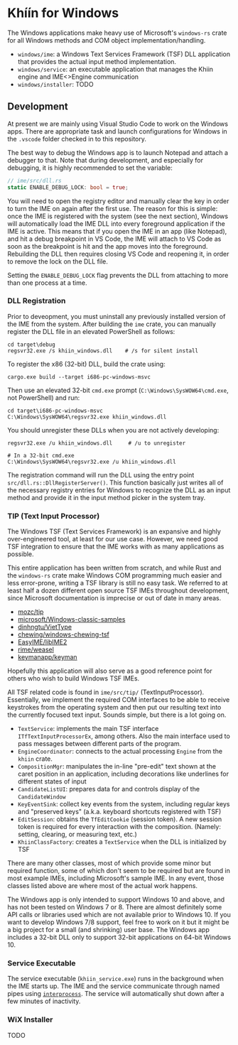 # Khíín for Windows

The Windows applications make heavy use of Microsoft's `windows-rs` crate for
all Windows methods and COM object implementation/handling.

-   `windows/ime`: a Windows Text Services Framework (TSF) DLL application that
    provides the actual input method implementation.
-   `windows/service`: an executable application that manages the Khiin engine
    and IME<>Engine communication
-   `windows/installer`: TODO

## Development

At present we are mainly using Visual Studio Code to work on the Windows apps.
There are appropriate task and launch configurations for Windows in the
`.vscode` folder checked in to this repository.

The best way to debug the Windows app is to launch Notepad and attach a debugger
to that. Note that during development, and especially for debugging, it is
highly recommended to set the variable:

```rust
// ime/src/dll.rs
static ENABLE_DEBUG_LOCK: bool = true;
```

You will need to open the registry editor and manually clear the key in order to
turn the IME on again after the first use. The reason for this is simple: once
the IME is registered with the system (see the next section), Windows will
automatically load the IME DLL into every foreground application if the IME is
active. This means that if you open the IME in an app (like Notepad), and hit a
debug breakpoint in VS Code, the IME will attach to VS Code as soon as the
breakpoint is hit and the app moves into the foreground. Rebuilding the DLL then
requires closing VS Code and reopening it, in order to remove the lock on the
DLL file.

Setting the `ENABLE_DEBUG_LOCK` flag prevents the DLL from attaching to more
than one process at a time.

### DLL Registration

Prior to deveopment, you must uninstall any previously installed version of the
IME from the system. After building the `ime` crate, you can manually
register the DLL file in an elevated PowerShell as follows:

```
cd target\debug
regsvr32.exe /s khiin_windows.dll    # /s for silent install
```

To register the x86 (32-bit) DLL, build the crate using:

```
cargo.exe build --target i686-pc-windows-msvc
```

Then use an elevated 32-bit `cmd.exe` prompt
(`C:\Windows\SysWOW64\cmd.exe`, not PowerShell) and run:

```
cd target\i686-pc-windows-msvc
C:\Windows\SysWOW64\regsvr32.exe khiin_windows.dll
```

You should unregister these DLLs when you are not actively developing:

```
regsvr32.exe /u khiin_windows.dll     # /u to unregister

# In a 32-bit cmd.exe
C:\Windows\SysWOW64\regsvr32.exe /u khiin_windows.dll
```

The registration command will run the DLL using the entry point
`src/dll.rs::DllRegisterServer()`. This function basically just writes all of
the necessary registry entries for Windows to recognize the DLL as an input
method and provide it in the input method picker in the system tray.

### TIP (Text Input Processor)

The Windows TSF (Text Services Framework) is an expansive and highly
over-engineered tool, at least for our use case. However, we need good TSF
integration to ensure that the IME works with as many applications as possible.

This entire application has been written from scratch, and while Rust and the
`windows-rs` crate make Windows COM programming much easier and less
error-prone, writing a TSF library is still no easy task. We referred to at
least half a dozen different open source TSF IMEs throughout development, since
Microsoft documentation is imprecise or out of date in many areas.

-   [mozc/tip](https://chromium.googlesource.com/external/mozc/+/master/src/win32/tip)
-   [microsoft/Windows-classic-samples](https://github.com/microsoft/Windows-classic-samples/tree/main/Samples/Win7Samples/winui/input/tsf/textservice)
-   [dinhngtu/VietType](https://github.com/dinhngtu/VietType)
-   [chewing/windows-chewing-tsf](https://github.com/chewing/windows-chewing-tsf)
-   [EasyIME/libIME2](https://github.com/EasyIME/libIME2)
-   [rime/weasel](https://github.com/rime/weasel/)
-   [keymanapp/keyman](https://github.com/keymanapp/keyman/tree/master/windows/src/engine/kmtip)

Hopefully this application will also serve as a good reference point for others
who wish to build Windows TSF IMEs.

All TSF related code is found in `ime/src/tip/` (TextInputProcessor).
Essentially, we implement the required COM interfaces to be able to receive
keystrokes from the operating system and then put our resulting text into the
currently focused text input. Sounds simple, but there is a lot going on.

-   `TextService`: implements the main TSF interface `ITfTextInputProcessorEx`,
    among others. Also the main interface used to pass messages between different
    parts of the program.
-   `EngineCoordinator`: connects to the actual processing `Engine` from the
    `khiin` crate.
-   `CompositionMgr`: manipulates the in-line "pre-edit" text shown at the caret
    position in an application, including decorations like underlines for
    different states of input
-   `CandidateListUI`: prepares data for and controls display of the
    `CandidateWindow`
-   `KeyEventSink`: collect key events from the system, including regular keys and
    "preserved keys" (a.k.a. keyboard shortcuts registered with TSF)
-   `EditSession`: obtains the `TfEditCookie` (session token). A new session token
    is required for every interaction with the composition. (Namely: setting,
    clearing, or measuring text, etc.)
-   `KhiinClassFactory`: creates a `TextService` when the DLL is initialized by
    TSF

There are many other classes, most of which provide some minor but required
function, some of which don't seem to be required but are found in most example
IMEs, including Microsoft's sample IME. In any event, those classes listed above
are where most of the actual work happens.

The Windows app is only intended to support Windows 10 and above, and has not
been tested on Windows 7 or 8. There are almost definitely some API calls or
libraries used which are not available prior to Windows 10. If you want to
develop Windows 7/8 support, feel free to work on it but it might be a big
project for a small (and shrinking) user base. The Windows app includes a 32-bit
DLL only to support 32-bit applications on 64-bit Windows 10.

### Service Executable

The service executable (`khiin_service.exe`) runs in the background when the IME
starts up. The IME and the service communicate through named pipes using
[`interprocess`](https://docs.rs/interprocess/latest/interprocess/). The service
will automatically shut down after a few minutes of inactivity.

### WiX Installer

TODO
